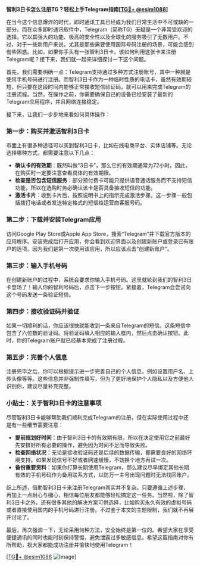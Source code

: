 **智利3日卡怎么注册TG？轻松上手Telegram指南[[TG💪+ @esim1088](https://t.me/s/esim1088)]**

在当今这个信息爆炸的时代，即时通讯工具已经成为我们日常生活中不可或缺的一部分。而在众多即时通讯软件中，Telegram（简称TG）无疑是一个非常受欢迎的选择。它以其强大的功能、极高的安全性以及全球化的服务吸引了无数用户。不过，对于一些新用户来说，尤其是那些需要使用国际号码注册的场景，可能会感到有些困惑。比如，如果你手头有一张智利3日卡，该如何利用这张卡来注册Telegram呢？接下来，我们就一起来详细探讨一下这个问题。

首先，我们需要明确一点：Telegram支持通过多种方式注册账号，其中一种就是使用手机号码进行注册。而智利3日卡作为一种临时性质的电话卡，虽然有效期较短，但只要在这段时间内能够正常接收短信验证码，就可以用来完成Telegram的注册流程。当然，在操作之前，你需要确保自己的设备已经安装了最新的Telegram应用程序，并且网络连接稳定。

接下来，让我们一步步地来看如何具体操作：

### 第一步：购买并激活智利3日卡

市面上有很多种途径可以买到智利3日卡，比如在线电商平台、实体店铺等。无论选择哪种方式，都需要注意以下几点：
- **确认卡的有效期**：既然叫做“3日卡”，那么它的有效期通常为72小时。因此，在购买时一定要注意查看具体的有效期限。
- **检查是否包含短信服务**：部分预付费卡可能只提供语音通话服务而不支持短信功能，所以在选购时务必确认该卡是否具备接收短信的功能。
- **激活卡片**：收到卡片后，按照说明书上的指示完成激活步骤。这一步骤一般包括拨打电话或者发送特定格式的短信给运营商客服号码。

### 第二步：下载并安装Telegram应用

访问Google Play Store或Apple App Store，搜索“Telegram”并下载官方版本的应用程序。安装完成后打开应用，你会看到欢迎界面以及创建新账户或登录已有账户的选项。因为我们是第一次使用该应用，所以应该点击“创建新账户”。

### 第三步：输入手机号码

在创建新账户的过程中，系统会要求你输入手机号码。这里就轮到我们的智利3日卡登场了！输入你的智利号码后，点击下一步按钮。紧接着，Telegram会尝试向这个号码发送一条验证短信。

### 第四步：接收验证码并验证

如果一切顺利的话，你应该很快就能收到一条来自Telegram的短信。这条短信中包含了六位数的验证码。将验证码填入相应的输入框内，然后点击确认按钮。此时，你的Telegram账户就已经基本完成了注册过程。

### 第五步：完善个人信息

注册完毕之后，你可以根据提示进一步完善自己的个人信息，例如设置用户名、上传头像等等。这些信息并非强制性填写，但为了更好地保护个人隐私以及方便他人识别你，建议尽量补充完整。

### 小贴士：关于智利3日卡的注意事项

尽管智利3日卡能够帮助我们顺利完成Telegram的注册，但在实际使用过程中还是有一些细节需要注意：
- **提前规划好时间**：由于智利3日卡的有效期有限，所以在决定使用它之前最好先安排好所有必要的操作，避免因为时间不足而导致失败。
- **检查网络状况**：无论是接收验证码还是后续的数据传输，都需要良好的网络环境支持。如果发现信号不好或者网速缓慢，不妨换个地方再试一次。
- **备份重要资料**：如果你打算长期使用Telegram，那么建议尽早绑定其他长期有效的手机号码作为备用联系方式，以防万一主号出现问题时无法找回账户。

综上所述，借助智利3日卡来注册Telegram其实并不复杂。只要遵循上述步骤，再加上一点耐心与细心，相信每位朋友都能够轻松搞定这一任务。当然啦，除了智利3日卡之外，还有很多其他的解决方案可供选择，比如购买永久有效的虚拟号码或者直接使用国内的手机号码进行注册。不过鉴于本文的主题限制，我们就不再展开讨论了。

最后，再次强调一下，无论采用何种方法，安全始终是第一位的。希望大家在享受便捷通讯的同时也能时刻保持警惕，避免泄露过多敏感信息。希望这篇指南对你有所帮助，祝大家都能成功注册并愉快地使用Telegram！

[[TG💪+ @esim1088](https://t.me/s/esim1088) ![Image](https://i.postimg.cc/4NQfJmqS/Snipaste-2025-05-13-00-14-12.png)]